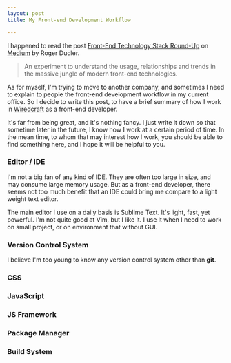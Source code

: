 ```yaml
---
layout: post
title: My Front-end Development Workflow

---
```


I happened to read the post [Front-End Technology Stack Round-Up](https://medium.com/@rogerdudler/front-end-technology-stack-survey-2014-809f7a8c92f3) on [Medium](https://medium.com) by Roger Dudler.

> An experiment to understand the usage, relationships and trends in the massive jungle of modern front-end technologies.

As for myself, I'm trying to move to another company, and sometimes I need to explain to people the front-end development workflow in my current office. So I decide to write this post, to have a brief summary of how I work in [Wiredcraft](http://wiredcraft.com) as a front-end developer.

It's far from being great, and it's nothing fancy. I just write it down so that sometime later in the future, I know how I work at a certain period of time. In the mean time, to whom that may interest how I work, you should be able to find something here, and I hope it will be helpful to you.

### Editor / IDE

I'm not a big fan of any kind of IDE. They are often too large in size, and may consume large memory usage. But as a front-end developer, there seems not too much benefit that an IDE could bring me compare to a light weight text editor.

The main editor I use on a daily basis is Sublime Text. It's light, fast, yet powerful. I'm not quite good at Vim, but I like it. I use it when I need to work on small project, or on environment that without GUI.

### Version Control System

I believe I'm too young to know any version control system other than **git**.

### CSS

### JavaScript

### JS Framework

### Package Manager

### Build System
